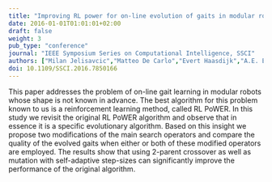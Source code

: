 ```yaml
---
title: "Improving RL power for on-line evolution of gaits in modular robots"
date: 2016-01-01T01:01:01+02:00
draft: false
weight: 3
pub_type: "conference"
journal: "IEEE Symposium Series on Computational Intelligence, SSCI"
authors: ["Milan Jelisavcic","Matteo De Carlo","Evert Haasdijk","A.E. Eiben"]
doi: 10.1109/SSCI.2016.7850166
---
```


This paper addresses the problem of on-line gait learning in modular robots whose shape is not known in advance. The best algorithm for this problem known to us is a reinforcement learning method, called RL PoWER. In this study we revisit the original RL PoWER algorithm and observe that in essence it is a specific evolutionary algorithm. Based on this insight we propose two modifications of the main search operators and compare the quality of the evolved gaits when either or both of these modified operators are employed. The results show that using 2-parent crossover as well as mutation with self-adaptive step-sizes can significantly improve the performance of the original algorithm.
